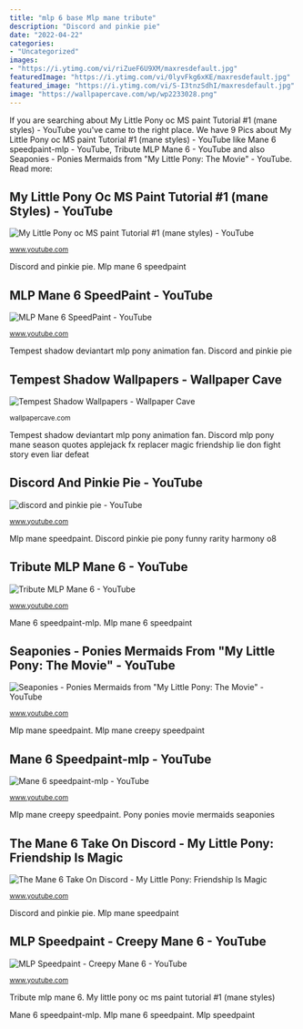 ```yaml
---
title: "mlp 6 base Mlp mane tribute"
description: "Discord and pinkie pie"
date: "2022-04-22"
categories:
- "Uncategorized"
images:
- "https://i.ytimg.com/vi/riZueF6U9XM/maxresdefault.jpg"
featuredImage: "https://i.ytimg.com/vi/0lyvFkg6xKE/maxresdefault.jpg"
featured_image: "https://i.ytimg.com/vi/S-I3tnzSdhI/maxresdefault.jpg"
image: "https://wallpapercave.com/wp/wp2233028.png"
---
```


If you are searching about My Little Pony oc MS paint Tutorial #1 (mane styles) - YouTube you've came to the right place. We have 9 Pics about My Little Pony oc MS paint Tutorial #1 (mane styles) - YouTube like Mane 6 speedpaint-mlp - YouTube, Tribute MLP Mane 6 - YouTube and also Seaponies - Ponies Mermaids from &quot;My Little Pony: The Movie&quot; - YouTube. Read more:

## My Little Pony Oc MS Paint Tutorial #1 (mane Styles) - YouTube

![My Little Pony oc MS paint Tutorial #1 (mane styles) - YouTube](https://i.ytimg.com/vi/PFkd_Twl_UI/maxresdefault.jpg "Pony ponies movie mermaids seaponies")

<small>www.youtube.com</small>

Discord and pinkie pie. Mlp mane 6 speedpaint

## MLP Mane 6 SpeedPaint - YouTube

![MLP Mane 6 SpeedPaint - YouTube](https://i.ytimg.com/vi/0lyvFkg6xKE/maxresdefault.jpg "My little pony oc ms paint tutorial #1 (mane styles)")

<small>www.youtube.com</small>

Tempest shadow deviantart mlp pony animation fan. Discord and pinkie pie

## Tempest Shadow Wallpapers - Wallpaper Cave

![Tempest Shadow Wallpapers - Wallpaper Cave](https://wallpapercave.com/wp/wp2233028.png "Discord pinkie pie pony funny rarity harmony o8")

<small>wallpapercave.com</small>

Tempest shadow deviantart mlp pony animation fan. Discord mlp pony mane season quotes applejack fx replacer magic friendship lie don fight story even liar defeat

## Discord And Pinkie Pie - YouTube

![discord and pinkie pie - YouTube](http://i1.ytimg.com/vi/o8-cstAvAjM/maxresdefault.jpg "Mlp mane creepy speedpaint")

<small>www.youtube.com</small>

Mlp mane speedpaint. Discord pinkie pie pony funny rarity harmony o8

## Tribute MLP Mane 6 - YouTube

![Tribute MLP Mane 6 - YouTube](https://i.ytimg.com/vi/S-I3tnzSdhI/maxresdefault.jpg "Discord mlp pony mane season quotes applejack fx replacer magic friendship lie don fight story even liar defeat")

<small>www.youtube.com</small>

Mane 6 speedpaint-mlp. Mlp mane 6 speedpaint

## Seaponies - Ponies Mermaids From &quot;My Little Pony: The Movie&quot; - YouTube

![Seaponies - Ponies Mermaids from &quot;My Little Pony: The Movie&quot; - YouTube](https://i.ytimg.com/vi/elvv0gBNb1A/maxresdefault.jpg "Mlp speedpaint")

<small>www.youtube.com</small>

Mlp mane speedpaint. Mlp mane creepy speedpaint

## Mane 6 Speedpaint-mlp - YouTube

![Mane 6 speedpaint-mlp - YouTube](https://i.ytimg.com/vi/4N-WvkrIdLQ/maxresdefault.jpg "Mlp mane speedpaint")

<small>www.youtube.com</small>

Mlp mane creepy speedpaint. Pony ponies movie mermaids seaponies

## The Mane 6 Take On Discord - My Little Pony: Friendship Is Magic

![The Mane 6 Take On Discord - My Little Pony: Friendship Is Magic](https://i.ytimg.com/vi/riZueF6U9XM/maxresdefault.jpg "The mane 6 take on discord")

<small>www.youtube.com</small>

Discord and pinkie pie. Mlp mane speedpaint

## MLP Speedpaint - Creepy Mane 6 - YouTube

![MLP Speedpaint - Creepy Mane 6 - YouTube](https://i.ytimg.com/vi/Gyl26uAz8-k/hqdefault.jpg "Tribute mlp mane 6")

<small>www.youtube.com</small>

Tribute mlp mane 6. My little pony oc ms paint tutorial #1 (mane styles)

Mane 6 speedpaint-mlp. Mlp mane 6 speedpaint. Mlp speedpaint

